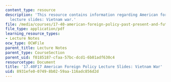 ```yaml
---
content_type: resource
description: 'This resource contains information regarding American foreign policy
  lecture slides: Vietnam war.'
file: /media/courses/17-40-american-foreign-policy-past-present-and-future-fall-2017/8931efe007498b0259aa116adc856d2d_MIT17_40F17_VietnamWar.pdf
file_type: application/pdf
learning_resource_types:
- Lecture Notes
ocw_type: OCWFile
parent_title: Lecture Notes
parent_type: CourseSection
parent_uid: f0185187-cfaa-57bc-dcd1-6b01adf630c4
resourcetype: Document
title: '17.40F17 American Foreign Policy Lecture Slides: Vietnam War'
uid: 8931efe0-0749-8b02-59aa-116adc856d2d
---
```

